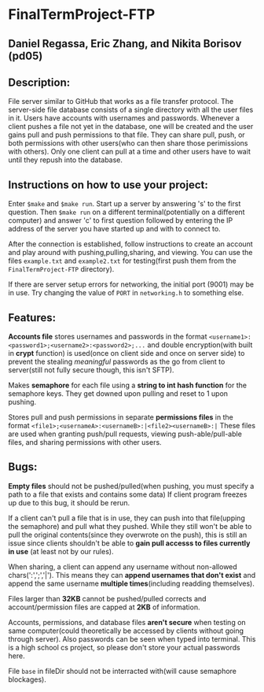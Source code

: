 # FinalTermProject-FTP
## Daniel Regassa, Eric Zhang, and Nikita Borisov (pd05)

## Description:
   File server similar to GitHub that works as a file transfer protocol. The server-side file database consists of a single
  directory with all the user files in it. Users have accounts with usernames and passwords. Whenever a client pushes a file
  not yet in the database, one will be created and the user gains pull and push permissions to that file. They can share
  pull, push, or both permissions with other users(who can then share those perimissions with others). Only one client can pull
  at a time and other users have to wait until they repush into the database.
  
## Instructions on how to use your project:
   Enter ```$make``` and ```$make run```. Start up a server by answering 's' to the first question. Then ```$make run``` on a 
  different terminal(potentially on a different computer) and answer 'c' to first question followed by entering the IP address
  of the server you have started up and with to connect to. 
  
   After the connection is established, follow instructions to create an account and play around with pushing,pulling,sharing,
   and viewing. You can use the files ```example.txt``` and ```example2.txt``` for testing(first push them from the
   ```FinalTermProject-FTP``` directory).
   
   If there are server setup errors for networking, the initial port (9001) may be in use. Try changing the value of ```PORT```
   in ```networking.h``` to something else.
   
   ## Features:
   **Accounts file** stores usernames and passwords in the format ```<username1>:<password1>;<username2>:<password2>;...``` and 
   double encryption(with built in **crypt** function) is used(once on client side and once on server side) to prevent the
   stealing *meaningful* passwords as the go from client to server(still not fully secure though, this isn't SFTP). 
     
   Makes **semaphore** for each file using a **string to int hash function** for the semaphore keys. They get downed upon pulling
   and reset to 1 upon pushing.
     
   Stores pull and push permissions in separate **permissions files** in the format ```<file1>;<usernameA>:<usernameB>:|<file2><usernameB>:|```
   These files are used when granting push/pull requests, viewing push-able/pull-able files, and sharing permissions with
     other users.
     
   ## Bugs:
   **Empty files** should not be pushed/pulled(when pushing, you must specify a path to a file that exists and contains
   some data) If client program freezes up due to this bug, it should be rerun. 
     
   If a client can't pull a file that is in use, they can push into that file(upping the semaphore) 
   and pull what they pushed. While they still won't be able to pull the original contents(since they overwrote on
   the push), this is still an issue since clients shouldn't be able to **gain pull accesss to files currently in use**
   (at least not by our rules).
     
   When sharing, a client can append any username without non-allowed chars(':',';','|'). This means they can **append
   usernames that don't exist** and append the same username **multiple times**(including readding themselves).
     
   Files larger than **32KB** cannot be pushed/pulled corrects and account/permission files are capped at **2KB** of information.
     
   Accounts, permissions, and database files **aren't secure** when testing on same computer(could theoretically be accessed
   by clients without going through server). Also passwords can be seen when typed into terminal. This is a high school cs
   project, so please don't store your actual passwords here.
     
   File ```base``` in fileDir should not be interracted with(will cause semaphore blockages).
